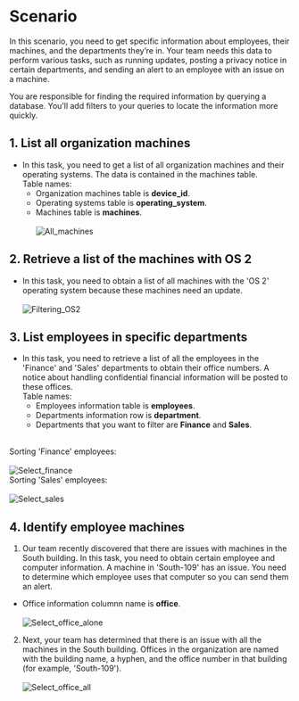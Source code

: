 # Scenario
In this scenario, you need to get specific information about employees, their machines, and the departments they’re in. Your team needs this data to perform various tasks, such as running updates, posting a privacy notice in certain departments, and sending an alert to an employee with an issue on a machine.

You are responsible for finding the required information by querying a database. You’ll add filters to your queries to locate the information more quickly.

## 1. List all organization machines
- In this task, you need to get a list of all organization machines and their operating systems. The data is contained in the machines table.<br>Table names:
  - Organization machines table  is **device_id**.
  - Operating systems table  is **operating_system**.
  - Machines table  is **machines**.<br><br>
![All_machines](https://github.com/Cr1msonPho3nix/SQL_Projects/blob/main/img/Filtering%20Query/1.all_machines.PNG)

## 2. Retrieve a list of the machines with OS 2
- In this task, you need to obtain a list of all machines with the 'OS 2' operating system because these machines need an update.<br><br>
![Filtering_OS2](https://github.com/Cr1msonPho3nix/SQL_Projects/blob/main/img/Filtering%20Query/2.machines_OS2.PNG)

## 3. List employees in specific departments
- In this task, you need to retrieve a list of all the employees in the 'Finance' and 'Sales' departments to obtain their office numbers. A notice about handling confidential financial information will be posted to these offices.<br>Table names:
  - Employees information table is **employees**.
  - Departments information row is **department**.
  - Departments that you want to filter are **Finance** and **Sales**.<br><br>

Sorting 'Finance' employees:<br><br>
![Select_finance](https://github.com/Cr1msonPho3nix/SQL_Projects/blob/main/img/Filtering%20Query/3.1.Select_finance.PNG)<br>
Sorting 'Sales' employees:<br><br>
![Select_sales](https://github.com/Cr1msonPho3nix/SQL_Projects/blob/main/img/Filtering%20Query/3.2.Select_sales.PNG)

## 4. Identify employee machines
1. Our team recently discovered that there are issues with machines in the South building. In this task, you need to obtain certain employee and computer information. A machine in 'South-109' has an issue. You need to determine which employee uses that computer so you can send them an alert.
  - Office information columnn name is **office**.<br><br>
![Select_office_alone](https://github.com/Cr1msonPho3nix/SQL_Projects/blob/main/img/Filtering%20Query/4.1.select_office_alone.PNG)<br>

2. Next, your team has determined that there is an issue with all the machines in the South building. Offices in the organization are named with the building name, a hyphen, and the office number in that building (for example, 'South-109').<br><br>
![Select_office_all](https://github.com/Cr1msonPho3nix/SQL_Projects/blob/main/img/Filtering%20Query/4.2.select_office_all.PNG)<br>
